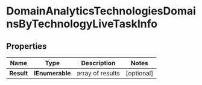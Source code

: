 # DomainAnalyticsTechnologiesDomainsByTechnologyLiveTaskInfo


## Properties

| Name | Type | Description | Notes |
|------------ | ------------- | ------------- | -------------|
**Result** | **IEnumerable<DomainAnalyticsTechnologiesDomainsByTechnologyLiveResultInfo>** | array of results |[optional]|